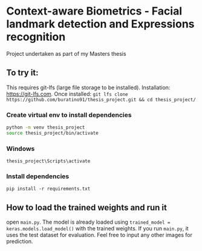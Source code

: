 # Context-aware Biometrics - Facial landmark detection and Expressions recognition
Project undertaken as part of my Masters thesis

## To try it:
This requires git-lfs (large file storage to be installed). Installation: https://git-lfs.com. Once installed:
`git lfs clone https://github.com/buratino91/thesis_project.git && cd thesis_project/`


### Create virtual env to install dependencies
```bash
python -m venv thesis_project
source thesis_project/bin/activate
```
### Windows
`thesis_project\Scripts\activate`

### Install dependencies
`pip install -r requirements.txt`

## How to load the trained weights and run it
open `main.py`. The model is already loaded using `trained_model = keras.models.load_model()` with the trained weights.
If you run `main.py`, it uses the test dataset for evaluation. Feel free to input any other images for prediction.

